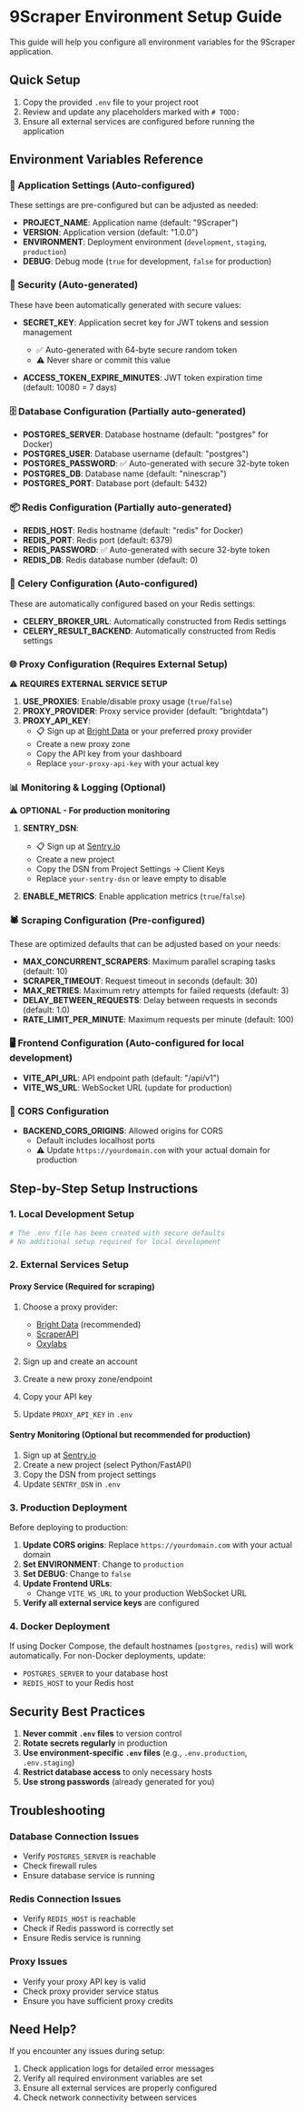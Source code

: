 # 9Scraper Environment Setup Guide

This guide will help you configure all environment variables for the 9Scraper application.

## Quick Setup

1. Copy the provided `.env` file to your project root
2. Review and update any placeholders marked with `# TODO:`
3. Ensure all external services are configured before running the application

## Environment Variables Reference

### 🔧 Application Settings (Auto-configured)

These settings are pre-configured but can be adjusted as needed:

- **PROJECT_NAME**: Application name (default: "9Scraper")
- **VERSION**: Application version (default: "1.0.0")
- **ENVIRONMENT**: Deployment environment (`development`, `staging`, `production`)
- **DEBUG**: Debug mode (`true` for development, `false` for production)

### 🔐 Security (Auto-generated)

These have been automatically generated with secure values:

- **SECRET_KEY**: Application secret key for JWT tokens and session management
  - ✅ Auto-generated with 64-byte secure random token
  - ⚠️ Never share or commit this value
  
- **ACCESS_TOKEN_EXPIRE_MINUTES**: JWT token expiration time (default: 10080 = 7 days)

### 🗄️ Database Configuration (Partially auto-generated)

- **POSTGRES_SERVER**: Database hostname (default: "postgres" for Docker)
- **POSTGRES_USER**: Database username (default: "postgres")
- **POSTGRES_PASSWORD**: ✅ Auto-generated with secure 32-byte token
- **POSTGRES_DB**: Database name (default: "ninescrap")
- **POSTGRES_PORT**: Database port (default: 5432)

### 📦 Redis Configuration (Partially auto-generated)

- **REDIS_HOST**: Redis hostname (default: "redis" for Docker)
- **REDIS_PORT**: Redis port (default: 6379)
- **REDIS_PASSWORD**: ✅ Auto-generated with secure 32-byte token
- **REDIS_DB**: Redis database number (default: 0)

### 🔄 Celery Configuration (Auto-configured)

These are automatically configured based on your Redis settings:

- **CELERY_BROKER_URL**: Automatically constructed from Redis settings
- **CELERY_RESULT_BACKEND**: Automatically constructed from Redis settings

### 🌐 Proxy Configuration (Requires External Setup)

⚠️ **REQUIRES EXTERNAL SERVICE SETUP**

1. **USE_PROXIES**: Enable/disable proxy usage (`true`/`false`)
2. **PROXY_PROVIDER**: Proxy service provider (default: "brightdata")
3. **PROXY_API_KEY**: 
   - 📋 Sign up at [Bright Data](https://brightdata.com) or your preferred proxy provider
   - Create a new proxy zone
   - Copy the API key from your dashboard
   - Replace `your-proxy-api-key` with your actual key

### 📊 Monitoring & Logging (Optional)

⚠️ **OPTIONAL - For production monitoring**

1. **SENTRY_DSN**: 
   - 📋 Sign up at [Sentry.io](https://sentry.io)
   - Create a new project
   - Copy the DSN from Project Settings → Client Keys
   - Replace `your-sentry-dsn` or leave empty to disable
   
2. **ENABLE_METRICS**: Enable application metrics (`true`/`false`)

### 🕷️ Scraping Configuration (Pre-configured)

These are optimized defaults that can be adjusted based on your needs:

- **MAX_CONCURRENT_SCRAPERS**: Maximum parallel scraping tasks (default: 10)
- **SCRAPER_TIMEOUT**: Request timeout in seconds (default: 30)
- **MAX_RETRIES**: Maximum retry attempts for failed requests (default: 3)
- **DELAY_BETWEEN_REQUESTS**: Delay between requests in seconds (default: 1.0)
- **RATE_LIMIT_PER_MINUTE**: Maximum requests per minute (default: 100)

### 🖥️ Frontend Configuration (Auto-configured for local development)

- **VITE_API_URL**: API endpoint path (default: "/api/v1")
- **VITE_WS_URL**: WebSocket URL (update for production)

### 🔗 CORS Configuration

- **BACKEND_CORS_ORIGINS**: Allowed origins for CORS
  - Default includes localhost ports
  - ⚠️ Update `https://yourdomain.com` with your actual domain for production

## Step-by-Step Setup Instructions

### 1. Local Development Setup

```bash
# The .env file has been created with secure defaults
# No additional setup required for local development
```

### 2. External Services Setup

#### Proxy Service (Required for scraping)

1. Choose a proxy provider:
   - [Bright Data](https://brightdata.com) (recommended)
   - [ScraperAPI](https://scraperapi.com)
   - [Oxylabs](https://oxylabs.io)

2. Sign up and create an account
3. Create a new proxy zone/endpoint
4. Copy your API key
5. Update `PROXY_API_KEY` in `.env`

#### Sentry Monitoring (Optional but recommended for production)

1. Sign up at [Sentry.io](https://sentry.io)
2. Create a new project (select Python/FastAPI)
3. Copy the DSN from project settings
4. Update `SENTRY_DSN` in `.env`

### 3. Production Deployment

Before deploying to production:

1. **Update CORS origins**: Replace `https://yourdomain.com` with your actual domain
2. **Set ENVIRONMENT**: Change to `production`
3. **Set DEBUG**: Change to `false`
4. **Update Frontend URLs**: 
   - Change `VITE_WS_URL` to your production WebSocket URL
5. **Verify all external service keys** are configured

### 4. Docker Deployment

If using Docker Compose, the default hostnames (`postgres`, `redis`) will work automatically. For non-Docker deployments, update:

- `POSTGRES_SERVER` to your database host
- `REDIS_HOST` to your Redis host

## Security Best Practices

1. **Never commit `.env` files** to version control
2. **Rotate secrets regularly** in production
3. **Use environment-specific `.env` files** (e.g., `.env.production`, `.env.staging`)
4. **Restrict database access** to only necessary hosts
5. **Use strong passwords** (already generated for you)

## Troubleshooting

### Database Connection Issues
- Verify `POSTGRES_SERVER` is reachable
- Check firewall rules
- Ensure database service is running

### Redis Connection Issues
- Verify `REDIS_HOST` is reachable
- Check if Redis password is correctly set
- Ensure Redis service is running

### Proxy Issues
- Verify your proxy API key is valid
- Check proxy provider service status
- Ensure you have sufficient proxy credits

## Need Help?

If you encounter any issues during setup:

1. Check application logs for detailed error messages
2. Verify all required environment variables are set
3. Ensure all external services are properly configured
4. Check network connectivity between services